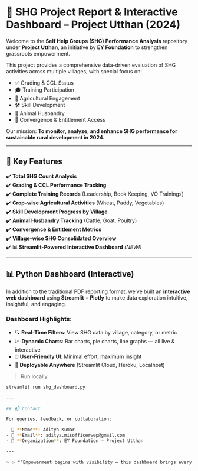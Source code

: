 # 🌱 SHG Project Report & Interactive Dashboard – Project Utthan (2024)

Welcome to the **Self Help Groups (SHG) Performance Analysis** repository under **Project Utthan**, an initiative by **EY Foundation** to strengthen grassroots empowerment.

This project provides a comprehensive data-driven evaluation of SHG activities across multiple villages, with special focus on:

- ✅ Grading & CCL Status  
- 🎓 Training Participation  
- 🌾 Agricultural Engagement  
- 🛠️ Skill Development  
- 🐄 Animal Husbandry  
- 🤝 Convergence & Entitlement Access  

Our mission: **To monitor, analyze, and enhance SHG performance for sustainable rural development in 2024.**

---

## 🔑 Key Features

✔️ **Total SHG Count Analysis**  
✔️ **Grading & CCL Performance Tracking**  
✔️ **Complete Training Records** (Leadership, Book Keeping, VO Trainings)  
✔️ **Crop-wise Agricultural Activities** (Wheat, Paddy, Vegetables)  
✔️ **Skill Development Progress by Village**  
✔️ **Animal Husbandry Tracking** (Cattle, Goat, Poultry)  
✔️ **Convergence & Entitlement Metrics**  
✔️ **Village-wise SHG Consolidated Overview**  
✔️ **📊 Streamlit-Powered Interactive Dashboard** *(NEW!)*

---

## 📊 Python Dashboard (Interactive)

In addition to the traditional PDF reporting format, we’ve built an **interactive web dashboard** using **Streamlit + Plotly** to make data exploration intuitive, insightful, and engaging.

### Dashboard Highlights:

- 🔍 **Real-Time Filters**: View SHG data by village, category, or metric  
- 📈 **Dynamic Charts**: Bar charts, pie charts, line graphs — all live & interactive  
- 🖱️ **User-Friendly UI**: Minimal effort, maximum insight  
- 🚀 **Deployable Anywhere** (Streamlit Cloud, Heroku, Localhost)

> Run locally:
```bash
streamlit run shg_dashboard.py

---

## 📬 Contact

For queries, feedback, or collaboration:

- 👤 **Name**: Aditya Kumar  
- 📧 **Email**: aditya.misofficerwep@gmail.com  
- 🏢 **Organization**: EY Foundation – Project Utthan  

---

> ✨ *“Empowerment begins with visibility — this dashboard brings every SHG’s effort to light.”*

